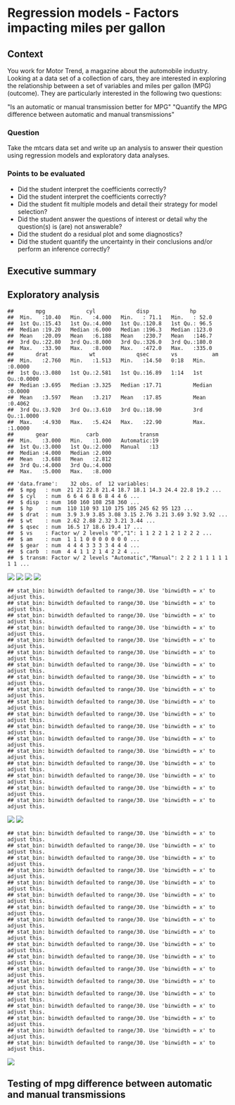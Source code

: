 # Regression models - Factors impacting miles per gallon
## Context

You work for Motor Trend, a magazine about the automobile industry. Looking at a data set of a collection of cars, they are interested in exploring the relationship between a set of variables and miles per gallon (MPG) (outcome). They are particularly interested in the following two questions:

"Is an automatic or manual transmission better for MPG"
"Quantify the MPG difference between automatic and manual transmissions"

### Question

Take the mtcars data set and write up an analysis to answer their question using regression models and exploratory data analyses.

### Points to be evaluated

- Did the student interpret the coefficients correctly?
- Did the student interpret the coefficients correctly?
- Did the student fit multiple models and detail their strategy for model selection?
- Did the student answer the questions of interest or detail why the question(s) is (are) not answerable?
- Did the student do a residual plot and some diagnostics?
- Did the student quantify the uncertainty in their conclusions and/or perform an inference correctly?

## Executive summary




## Exploratory analysis



```
##       mpg             cyl             disp             hp       
##  Min.   :10.40   Min.   :4.000   Min.   : 71.1   Min.   : 52.0  
##  1st Qu.:15.43   1st Qu.:4.000   1st Qu.:120.8   1st Qu.: 96.5  
##  Median :19.20   Median :6.000   Median :196.3   Median :123.0  
##  Mean   :20.09   Mean   :6.188   Mean   :230.7   Mean   :146.7  
##  3rd Qu.:22.80   3rd Qu.:8.000   3rd Qu.:326.0   3rd Qu.:180.0  
##  Max.   :33.90   Max.   :8.000   Max.   :472.0   Max.   :335.0  
##       drat             wt             qsec       vs           am        
##  Min.   :2.760   Min.   :1.513   Min.   :14.50   0:18   Min.   :0.0000  
##  1st Qu.:3.080   1st Qu.:2.581   1st Qu.:16.89   1:14   1st Qu.:0.0000  
##  Median :3.695   Median :3.325   Median :17.71          Median :0.0000  
##  Mean   :3.597   Mean   :3.217   Mean   :17.85          Mean   :0.4062  
##  3rd Qu.:3.920   3rd Qu.:3.610   3rd Qu.:18.90          3rd Qu.:1.0000  
##  Max.   :4.930   Max.   :5.424   Max.   :22.90          Max.   :1.0000  
##       gear            carb             transm  
##  Min.   :3.000   Min.   :1.000   Automatic:19  
##  1st Qu.:3.000   1st Qu.:2.000   Manual   :13  
##  Median :4.000   Median :2.000                 
##  Mean   :3.688   Mean   :2.812                 
##  3rd Qu.:4.000   3rd Qu.:4.000                 
##  Max.   :5.000   Max.   :8.000
```

```
## 'data.frame':	32 obs. of  12 variables:
##  $ mpg   : num  21 21 22.8 21.4 18.7 18.1 14.3 24.4 22.8 19.2 ...
##  $ cyl   : num  6 6 4 6 8 6 8 4 4 6 ...
##  $ disp  : num  160 160 108 258 360 ...
##  $ hp    : num  110 110 93 110 175 105 245 62 95 123 ...
##  $ drat  : num  3.9 3.9 3.85 3.08 3.15 2.76 3.21 3.69 3.92 3.92 ...
##  $ wt    : num  2.62 2.88 2.32 3.21 3.44 ...
##  $ qsec  : num  16.5 17 18.6 19.4 17 ...
##  $ vs    : Factor w/ 2 levels "0","1": 1 1 2 2 1 2 1 2 2 2 ...
##  $ am    : num  1 1 1 0 0 0 0 0 0 0 ...
##  $ gear  : num  4 4 4 3 3 3 3 4 4 4 ...
##  $ carb  : num  4 4 1 1 2 1 4 2 2 4 ...
##  $ transm: Factor w/ 2 levels "Automatic","Manual": 2 2 2 1 1 1 1 1 1 1 ...
```

![](Course_project_files/figure-html/exploratory-1.png) ![](Course_project_files/figure-html/exploratory-2.png) ![](Course_project_files/figure-html/exploratory-3.png) ![](Course_project_files/figure-html/exploratory-4.png) 

```
## stat_bin: binwidth defaulted to range/30. Use 'binwidth = x' to adjust this.
## stat_bin: binwidth defaulted to range/30. Use 'binwidth = x' to adjust this.
## stat_bin: binwidth defaulted to range/30. Use 'binwidth = x' to adjust this.
## stat_bin: binwidth defaulted to range/30. Use 'binwidth = x' to adjust this.
## stat_bin: binwidth defaulted to range/30. Use 'binwidth = x' to adjust this.
## stat_bin: binwidth defaulted to range/30. Use 'binwidth = x' to adjust this.
## stat_bin: binwidth defaulted to range/30. Use 'binwidth = x' to adjust this.
## stat_bin: binwidth defaulted to range/30. Use 'binwidth = x' to adjust this.
## stat_bin: binwidth defaulted to range/30. Use 'binwidth = x' to adjust this.
## stat_bin: binwidth defaulted to range/30. Use 'binwidth = x' to adjust this.
## stat_bin: binwidth defaulted to range/30. Use 'binwidth = x' to adjust this.
## stat_bin: binwidth defaulted to range/30. Use 'binwidth = x' to adjust this.
## stat_bin: binwidth defaulted to range/30. Use 'binwidth = x' to adjust this.
## stat_bin: binwidth defaulted to range/30. Use 'binwidth = x' to adjust this.
## stat_bin: binwidth defaulted to range/30. Use 'binwidth = x' to adjust this.
## stat_bin: binwidth defaulted to range/30. Use 'binwidth = x' to adjust this.
## stat_bin: binwidth defaulted to range/30. Use 'binwidth = x' to adjust this.
## stat_bin: binwidth defaulted to range/30. Use 'binwidth = x' to adjust this.
```

![](Course_project_files/figure-html/exploratory-5.png) ![](Course_project_files/figure-html/exploratory-6.png) 

```
## stat_bin: binwidth defaulted to range/30. Use 'binwidth = x' to adjust this.
## stat_bin: binwidth defaulted to range/30. Use 'binwidth = x' to adjust this.
## stat_bin: binwidth defaulted to range/30. Use 'binwidth = x' to adjust this.
## stat_bin: binwidth defaulted to range/30. Use 'binwidth = x' to adjust this.
## stat_bin: binwidth defaulted to range/30. Use 'binwidth = x' to adjust this.
## stat_bin: binwidth defaulted to range/30. Use 'binwidth = x' to adjust this.
## stat_bin: binwidth defaulted to range/30. Use 'binwidth = x' to adjust this.
## stat_bin: binwidth defaulted to range/30. Use 'binwidth = x' to adjust this.
## stat_bin: binwidth defaulted to range/30. Use 'binwidth = x' to adjust this.
## stat_bin: binwidth defaulted to range/30. Use 'binwidth = x' to adjust this.
## stat_bin: binwidth defaulted to range/30. Use 'binwidth = x' to adjust this.
## stat_bin: binwidth defaulted to range/30. Use 'binwidth = x' to adjust this.
## stat_bin: binwidth defaulted to range/30. Use 'binwidth = x' to adjust this.
## stat_bin: binwidth defaulted to range/30. Use 'binwidth = x' to adjust this.
## stat_bin: binwidth defaulted to range/30. Use 'binwidth = x' to adjust this.
## stat_bin: binwidth defaulted to range/30. Use 'binwidth = x' to adjust this.
## stat_bin: binwidth defaulted to range/30. Use 'binwidth = x' to adjust this.
## stat_bin: binwidth defaulted to range/30. Use 'binwidth = x' to adjust this.
```

![](Course_project_files/figure-html/exploratory-7.png) 


## Testing of mpg difference between automatic and manual transmissions

